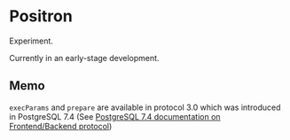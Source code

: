 # Positron

Experiment.

Currently in an early-stage development.

## Memo

`execParams` and `prepare` are available in protocol 3.0 which was introduced in PostgreSQL 7.4 (See [PostgreSQL 7.4 documentation on Frontend/Backend protocol](https://www.postgresql.org/docs/7.4/static/protocol.html))
